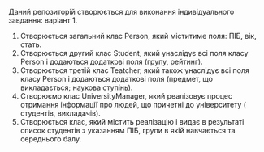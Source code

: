 Даний репозиторій створюється для виконання індивідуального завдання: варіант 1.
1) Створюється загальний клас Person, який міститиме поля: ПІБ, вік, стать.
2) Створюється другий клас Student, який унаслідує всі поля класу Person і додаються додаткові поля (групу, рейтинг).
3) Створюється третій клас Teatcher, який також унаслідує всі поля класу Person і додаються додаткові поля (предмет, що викладається; наукова ступінь).
4) Створюємо клас UniversityManager, який реалізовує процес отримання інформації про людей, що причетні до університету ( студентів, викладачів).
5) Створюється клас, який містить реалізацію і видає в результаті список студентів з указанням ПІБ, групи в якій  навчається та середнього балу.
